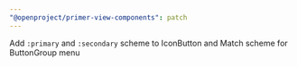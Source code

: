 ```yaml
---
"@openproject/primer-view-components": patch
---
```


Add `:primary` and `:secondary` scheme to IconButton and Match scheme for ButtonGroup menu
